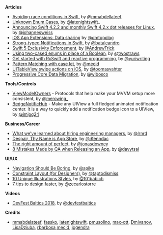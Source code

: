 **Articles**

* [Avoiding race conditions in Swift](https://medium.com/swiftcairo/avoiding-race-conditions-in-swift-9ccef0ec0b26), by [@mmabdellateef](https://twitter.com/mmabdellateef)
* [Unknown Enum Cases](https://www.latenightswift.com/2019/02/04/unknown-enum-cases/), by [@latenightswift_](https://twitter.com/latenightswift_)
* [Announcing Swift 4.2.2 and monthly Swift 4.2.x dot releases for Linux](https://forums.swift.org/t/announcing-swift-4-2-2-and-monthly-swift-4-2-x-dot-releases-for-linux/20148), by [@johannesweiss](https://twitter.com/johannesweiss)
* [iOS App Extensions: Data sharing](https://dmtopolog.com/ios-app-extensions-data-sharing/) by [@dmtopolog](https://twitter.com/dmtopolog)
* [Strong-typed Notifications in Swift](https://medium.com/flawless-app-stories/strong-typed-notifications-in-swift-a5de8f7f58e0), by [@bataleandro](https://twitter.com/bataleandro)
* [Swift 5 Exclusivity Enforcement](https://swift.org/blog/swift-5-exclusivity/), by [@AndrewTrick](https://twitter.com/AndrewTrick)
* [Using two-cased enums in place of a Boolean](https://www.hackingwithswift.com/articles/172/using-two-cased-enums-in-place-of-a-boolean), by [@twostraws](https://twitter.com/twostraws)
* [Get started with RxSwift and reactive programming](https://agostini.tech/2019/02/04/get-started-with-rxswift-and-reactive-programming/), by [@yuriwriting](https://twitter.com/yuriwriting)
* [Pattern Matching with case let](https://mecid.github.io/2019/02/06/pattern-matching-with-case-let/), by [@mecid](https://twitter.com/mecid)
* [UITableView swipe actions on iOS](https://augmentedcode.io/2019/02/03/uitableview-swipe-actions-on-ios/), by [@toomasvahter](https://twitter.com/toomasvahter)
* [Progressive Core Data Migration](https://williamboles.me/progressive-core-data-migration/), by [@wibosco](https://twitter.com/wibosco)

**Tools/Controls**

* [ViewModelOwners](https://github.com/krzysztofzablocki/ViewModelOwners) - Protocols that help make your MVVM setup more consistent, by [@merowing_](https://twitter.com/merowing_)
* [BedgeNotificHub](https://github.com/jogendra/BedgeNotificHub) - Make any UIView a full fledged animated notification center. It is a way to quickly add a notification bedge icon to a UIView, by [@imjog24](https://twitter.com/imjog24)

**Business/Career**

* [What we've learned about hiring engineering managers](https://circleci.com/blog/what-we-ve-learned-about-hiring-engineering-managers/), by [@lrnrd](https://twitter.com/lrnrd)
* [Despair, Thy Name is App Store](http://ikennd.ac/blog/2019/02/despair-thy-name-is-app-store/), by [@iKenndac](http://twitter.com/iKenndac)
* [The right amount of perfect](https://m.signalvnoise.com/the-right-amount-of-perfect/), by [@jonasdowney](https://twitter.com/jonasdowney)
* [8 Mistakes Made by QA when Releasing an App](https://appmanager.io/blog/tips-and-tricks/8-mistakes-made-by-qa-when-releasing-an-app/), by [@davytsai](https://twitter.com/davytsai)

**UI/UX**

* [Navigation Should Be Boring](https://allenpike.com/2019/navigation-should-be-boring), by [@apike](http://www.twitter.com/apike/)
* [Constraint Layout (for Designers)](https://medium.com/tap-to-dismiss/constraint-layout-for-designers-3c665cb4d074), by [@taptodismiss](https://twitter.com/taptodismiss)
* [10 Unique Illustrations Styles](https://uxplanet.org/10-unique-illustrations-styles-bf0f470dc1a4), by [@101babich](https://twitter.com/101babich)
* [7 tips to design faster](https://uxdesign.cc/7-tips-to-design-faster-ae01c6fa71f2), by [@zecarlostorre](https://twitter.com/zecarlostorre)

**Videos**

* [DevFest Baltics 2018](https://www.youtube.com/playlist?reload=9&list=PLCH-unMwtd7aJ6RJm9LGjqP45c9GXnIM2), by [@devfestbaltics](https://twitter.com/devfestbaltics)

**Credits**

* [mmabdelateef](https://github.com/mmabdelateef), [fassko](https://github.com/fassko), [latenightswift](https://github.com/latenightswift), [pmusolino](https://github.com/pmusolino), [max-ott](https://github.com/max-ott), [DmIvanov](https://github.com/DmIvanov), [LisaDziuba](https://github.com/lisadziuba), [rbarbosa](https://github.com/rbarbosa),[mecid](https://github.com/mecid), [jogendra](https://github.com/jogendra)
